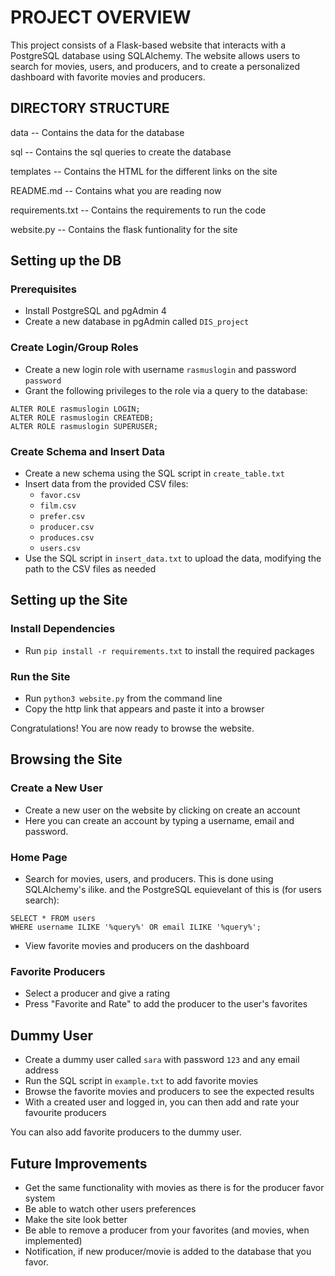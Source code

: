 # PROJECT OVERVIEW 

This project consists of a Flask-based website that interacts with a PostgreSQL database using SQLAlchemy. The website allows users to search for movies, users, and producers, and to create a personalized dashboard with favorite movies and producers.


## DIRECTORY STRUCTURE 

data
-- Contains the data for the database

sql
-- Contains the sql queries to create the database

templates
-- Contains the HTML for the different links on the site

README.md
-- Contains what you are reading now

requirements.txt
-- Contains the requirements to run the code

website.py
-- Contains the flask funtionality for the site

## Setting up the DB

### Prerequisites

* Install PostgreSQL and pgAdmin 4
* Create a new database in pgAdmin called `DIS_project`

### Create Login/Group Roles

* Create a new login role with username `rasmuslogin` and password `password`
* Grant the following privileges to the role via a query to the database:
```sql:
ALTER ROLE rasmuslogin LOGIN;
ALTER ROLE rasmuslogin CREATEDB;
ALTER ROLE rasmuslogin SUPERUSER;
```

### Create Schema and Insert Data

* Create a new schema using the SQL script in `create_table.txt`
* Insert data from the provided CSV files:
	+ `favor.csv`
	+ `film.csv`
	+ `prefer.csv`
	+ `producer.csv`
	+ `produces.csv`
	+ `users.csv`
* Use the SQL script in `insert_data.txt` to upload the data, modifying the path to the CSV files as needed

## Setting up the Site

### Install Dependencies

* Run `pip install -r requirements.txt` to install the required packages

### Run the Site

* Run `python3 website.py` from the command line
* Copy the http link that appears and paste it into a browser

Congratulations! You are now ready to browse the website.

## Browsing the Site

### Create a New User

* Create a new user on the website by clicking on create an account
* Here you can create an account by typing a username, email and password.

### Home Page

* Search for movies, users, and producers. This is done using SQLAlchemy's ilike. and the PostgreSQL equievelant of this is (for users search):
```sql:
SELECT * FROM users
WHERE username ILIKE '%query%' OR email ILIKE '%query%';
```
* View favorite movies and producers on the dashboard

### Favorite Producers

* Select a producer and give a rating
* Press "Favorite and Rate" to add the producer to the user's favorites

## Dummy User

* Create a dummy user called `sara` with password `123` and any email address
* Run the SQL script in `example.txt` to add favorite movies
* Browse the favorite movies and producers to see the expected results
* With a created user and logged in, you can then add and rate your favourite producers

You can also add favorite producers to the dummy user.

## Future Improvements

* Get the same functionality with movies as there is for the producer favor system
* Be able to watch other users preferences
* Make the site look better
* Be able to remove a producer from your favorites (and movies, when implemented)
* Notification, if new producer/movie is added to the database that you favor.





